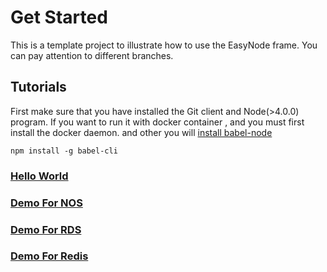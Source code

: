 
#  Get Started

This is a template project to illustrate how to use the EasyNode frame. You can pay attention to different branches.

## Tutorials

First make sure that you have installed the Git client and Node(>4.0.0) program. If you want to run it with docker container , and you must first install the docker daemon. and other you will [install babel-node](http://babeljs.io/docs/setup/#installation)

```
npm install -g babel-cli
```

### [Hello World](/docs/helloworld.md)

### [Demo For NOS](/docs/nos.md)

### [Demo For RDS](/docs/rds.md)

### [Demo For Redis](/docs/redis.md)


